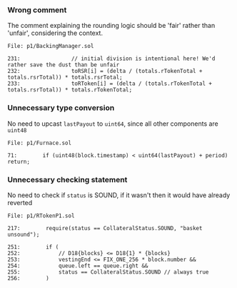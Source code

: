 ### Wrong comment
The comment explaining the rounding logic should be 'fair' rather than 'unfair', considering the context.

```solidity
File: p1/BackingManager.sol

231:                // initial division is intentional here! We'd rather save the dust than be unfair
232:                toRSR[i] = (delta / (totals.rTokenTotal + totals.rsrTotal)) * totals.rsrTotal;
233:                toRToken[i] = (delta / (totals.rTokenTotal + totals.rsrTotal)) * totals.rTokenTotal;
```

### Unnecessary type conversion
No need to upcast ```lastPayout``` to ```uint64```, since all other components are ```uint48```

```solidity
File: p1/Furnace.sol

71:        if (uint48(block.timestamp) < uint64(lastPayout) + period) return;
```

### Unnecessary checking statement
No need to check if ```status``` is SOUND, if it wasn't then it would have already reverted

```solidity
File: p1/RTokenP1.sol

217:        require(status == CollateralStatus.SOUND, "basket unsound");

251:        if (
252:            // D18{blocks} <= D18{1} * {blocks}
253:            vestingEnd <= FIX_ONE_256 * block.number &&
254:            queue.left == queue.right &&
255:            status == CollateralStatus.SOUND // always true
256:        )
```